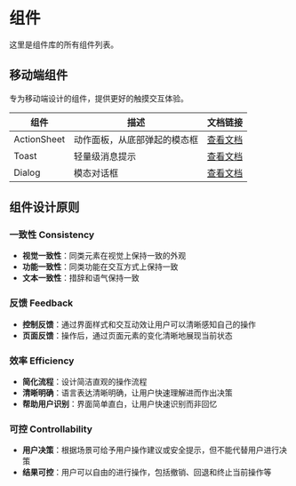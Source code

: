 # 组件

这里是组件库的所有组件列表。

## 移动端组件

专为移动端设计的组件，提供更好的触摸交互体验。

| 组件 | 描述 | 文档链接 |
|------|------|----------|
| ActionSheet | 动作面板，从底部弹起的模态框 | [查看文档](./mobile/feedback/action-sheet.md) |
| Toast | 轻量级消息提示 | [查看文档](./mobile/feedback/toast.md) |
| Dialog | 模态对话框 | [查看文档](./mobile/feedback/dialog.md) |

## 组件设计原则

### 一致性 Consistency

- **视觉一致性**：同类元素在视觉上保持一致的外观
- **功能一致性**：同类功能在交互方式上保持一致
- **文本一致性**：措辞和语气保持一致

### 反馈 Feedback

- **控制反馈**：通过界面样式和交互动效让用户可以清晰感知自己的操作
- **页面反馈**：操作后，通过页面元素的变化清晰地展现当前状态

### 效率 Efficiency

- **简化流程**：设计简洁直观的操作流程
- **清晰明确**：语言表达清晰明确，让用户快速理解进而作出决策
- **帮助用户识别**：界面简单直白，让用户快速识别而非回忆

### 可控 Controllability

- **用户决策**：根据场景可给予用户操作建议或安全提示，但不能代替用户进行决策
- **结果可控**：用户可以自由的进行操作，包括撤销、回退和终止当前操作等


